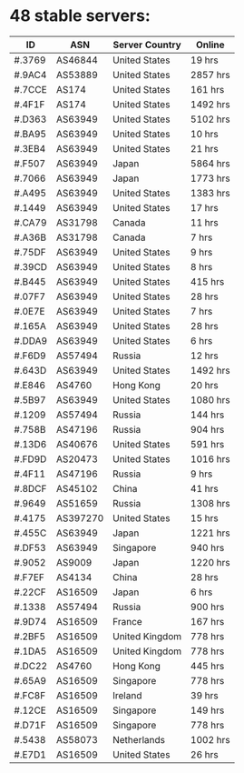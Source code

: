 # 48 stable servers:

| ID | ASN | Server Country | Online |
| ------ | ------ | ------ | ------ |
| #.3769 | AS46844 | United States | 19 hrs |
| #.9AC4 | AS53889 | United States | 2857 hrs |
| #.7CCE | AS174 | United States | 161 hrs |
| #.4F1F | AS174 | United States | 1492 hrs |
| #.D363 | AS63949 | United States | 5102 hrs |
| #.BA95 | AS63949 | United States | 10 hrs |
| #.3EB4 | AS63949 | United States | 21 hrs |
| #.F507 | AS63949 | Japan | 5864 hrs |
| #.7066 | AS63949 | Japan | 1773 hrs |
| #.A495 | AS63949 | United States | 1383 hrs |
| #.1449 | AS63949 | United States | 17 hrs |
| #.CA79 | AS31798 | Canada | 11 hrs |
| #.A36B | AS31798 | Canada | 7 hrs |
| #.75DF | AS63949 | United States | 9 hrs |
| #.39CD | AS63949 | United States | 8 hrs |
| #.B445 | AS63949 | United States | 415 hrs |
| #.07F7 | AS63949 | United States | 28 hrs |
| #.0E7E | AS63949 | United States | 7 hrs |
| #.165A | AS63949 | United States | 28 hrs |
| #.DDA9 | AS63949 | United States | 6 hrs |
| #.F6D9 | AS57494 | Russia | 12 hrs |
| #.643D | AS63949 | United States | 1492 hrs |
| #.E846 | AS4760 | Hong Kong | 20 hrs |
| #.5B97 | AS63949 | United States | 1080 hrs |
| #.1209 | AS57494 | Russia | 144 hrs |
| #.758B | AS47196 | Russia | 904 hrs |
| #.13D6 | AS40676 | United States | 591 hrs |
| #.FD9D | AS20473 | United States | 1016 hrs |
| #.4F11 | AS47196 | Russia | 9 hrs |
| #.8DCF | AS45102 | China | 41 hrs |
| #.9649 | AS51659 | Russia | 1308 hrs |
| #.4175 | AS397270 | United States | 15 hrs |
| #.455C | AS63949 | Japan | 1221 hrs |
| #.DF53 | AS63949 | Singapore | 940 hrs |
| #.9052 | AS9009 | Japan | 1220 hrs |
| #.F7EF | AS4134 | China | 28 hrs |
| #.22CF | AS16509 | Japan | 6 hrs |
| #.1338 | AS57494 | Russia | 900 hrs |
| #.9D74 | AS16509 | France | 167 hrs |
| #.2BF5 | AS16509 | United Kingdom | 778 hrs |
| #.1DA5 | AS16509 | United Kingdom | 778 hrs |
| #.DC22 | AS4760 | Hong Kong | 445 hrs |
| #.65A9 | AS16509 | Singapore | 778 hrs |
| #.FC8F | AS16509 | Ireland | 39 hrs |
| #.12CE | AS16509 | Singapore | 149 hrs |
| #.D71F | AS16509 | Singapore | 778 hrs |
| #.5438 | AS58073 | Netherlands | 1002 hrs |
| #.E7D1 | AS16509 | United States | 26 hrs |

